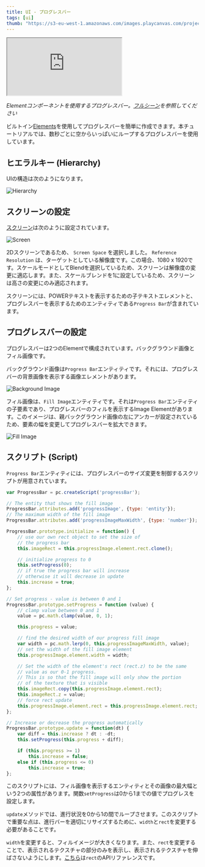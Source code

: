 ```yaml
---
title: UI - プログレスバー
tags: [ui]
thumb: "https://s3-eu-west-1.amazonaws.com/images.playcanvas.com/projects/12/501979/49D69A-image-75.jpg"
---
```


<div className="iframe-container">
    <iframe src="https://playcanv.as/p/FlebHmLs/" title="User Interface - Progress Bar" allow="camera; microphone; xr-spatial-tracking; fullscreen" allowfullscreen></iframe>
</div>

*Elementコンポーネントを使用するプログレスバー。[フルシーン][1]を参照してください*

ビルトイン[Elements][2]を使用してプログレスバーを簡単に作成できます。本チュートリアルでは、数秒ごとに空からいっぱいにループするプログレスバーを使用しています。

## ヒエラルキー (Hierarchy)

UIの構造は次のようになります。

![Hierarchy](/img/tutorials/ui/progressbar/hierarchy.png)

## スクリーンの設定

[スクリーン][3]は次のように設定されています。

![Screen](/img/tutorials/ui/progressbar/screen.png)

2Dスクリーンであるため、 `Screen Space` を選択しました。 `Reference Resolution` は、ターゲットとしている解像度です。この場合、1080 x 1920です。スケールモードとしてBlendを選択しているため、スクリーンは解像度の変更に適応します。また、スケールブレンドを1に設定しているため、スクリーンは高さの変更にのみ適応されます。

スクリーンには、POWERテキストを表示するための子テキストエレメントと、プログレスバーを表示するためのエンティティである`Progress Bar`が含まれています。

## プログレスバーの設定

プログレスバーは2つのElementで構成されています。バックグラウンド画像とフィル画像です。

バックグラウンド画像は`Progress Bar`エンティティです。それには、プログレスバーの背景画像を表示する画像エレメントがあります。

![Background Image](/img/tutorials/ui/progressbar/progress-bar-bg.png)

フィル画像は、`Fill Image`エンティティです。それは`Progress Bar`エンティティの子要素であり、プログレスバーのフィルを表示するImage Elementがあります。このイメージは、親バックグラウンド画像の左にアンカーが設定されているため、要素の幅を変更してプログレスバーを拡大できます。

![Fill Image](/img/tutorials/ui/progressbar/progress-bar-fill.png)

## スクリプト (Script)

`Progress Bar`エンティティには、プログレスバーのサイズ変更を制御するスクリプトが用意されています。

```javascript
var ProgressBar = pc.createScript('progressBar');

// The entity that shows the fill image
ProgressBar.attributes.add('progressImage', {type: 'entity'});
// The maximum width of the fill image
ProgressBar.attributes.add('progressImageMaxWidth', {type: 'number'});

ProgressBar.prototype.initialize = function() {
    // use our own rect object to set the size of
    // the progress bar
    this.imageRect = this.progressImage.element.rect.clone();

    // initialize progress to 0
    this.setProgress(0);
    // if true the progress bar will increase
    // otherwise it will decrease in update
    this.increase = true;
};

// Set progress - value is between 0 and 1
ProgressBar.prototype.setProgress = function (value) {
    // clamp value between 0 and 1
    value = pc.math.clamp(value, 0, 1);

    this.progress = value;

    // find the desired width of our progress fill image
    var width = pc.math.lerp(0, this.progressImageMaxWidth, value);
    // set the width of the fill image element
    this.progressImage.element.width = width;

    // Set the width of the element's rect (rect.z) to be the same
    // value as our 0-1 progress.
    // This is so that the fill image will only show the portion
    // of the texture that is visible
    this.imageRect.copy(this.progressImage.element.rect);
    this.imageRect.z = value;
    // force rect update
    this.progressImage.element.rect = this.progressImage.element.rect;
};

// Increase or decrease the progress automatically
ProgressBar.prototype.update = function(dt) {
    var diff = this.increase ? dt : -dt;
    this.setProgress(this.progress + diff);

    if (this.progress >= 1)
        this.increase = false;
    else if (this.progress <= 0)
        this.increase = true;
};
```

このスクリプトには、フィル画像を表示するエンティティとその画像の最大幅という2つの属性があります。関数`setProgress`は0から1までの値でプログレスを設定します。

`update`メソッドでは、進行状況を0から1の間でループさせます。このスクリプトで重要な点は、進行バーを適切にリサイズするために、`width`と`rect`を変更する必要があることです。

`width`を変更すると、フィルイメージが大きくなります。また、`rect`を変更することで、表示されるテクスチャの部分のみを表示し、表示されるテクスチャを伸ばさないようにします。[こちら][8]は`rect`のAPIリファレンスです。

[1]: https://playcanvas.com/editor/scene/547906
[2]: /user-manual/user-interface/elements/
[3]: /user-manual/user-interface/screens/
[8]: https://api.playcanvas.com/engine/classes/ElementComponent.html#rect
